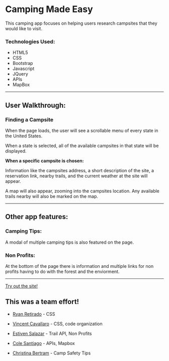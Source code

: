 # Camping Made Easy

This camping app focuses on helping users research campsites that they would like to visit.

### Technologies Used:

*  HTML5
*  CSS
*  Bootstrap
*  Javascript
*  JQuery
*  APIs
*  MapBox

-----------------------
## User Walkthrough:

### Finding a Campsite

When the page loads, the user will see a scrollable menu of every state in the United States.

When a state is selected, all of the available campsites in that state will be displayed. 

**When a specific campsite is chosen:**

Information like the campsites address, a short description of the site, a reservation link, nearby trails, and the current weather at the site will appear.

A map will also appear, zooming into the campsites location. Any available trails nearby will also be marked on the map.

-----------------------------

## Other app features:

### Camping Tips:

A modal of multiple camping tips is also featured on the page.

### Non Profits:

At the bottom of the page there is information and multiple links for non profits having to do with the forest and the enviorment.

---------------------------

[Try out the site!](https://colesantiago.github.io/CampingProject/)

## This was a team effort! 

* [Ryan Retirado](https://github.com/ryanretirado) - CSS

* [Vincent Cavallaro](https://github.com/Code4GG) - CSS, code organization

* [Estiven Salazar](https://github.com/estivensal7) - Trail API, Non Profits

* [Cole Santiago](https://github.com/ColeSantiago) - APIs, Mapbox

* [Christina Bertram](https://github.com/cnb535) - Camp Safety Tips